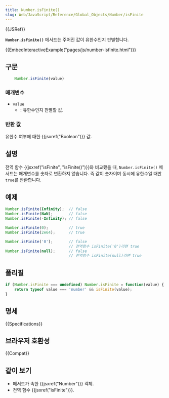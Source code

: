 ```yaml
---
title: Number.isFinite()
slug: Web/JavaScript/Reference/Global_Objects/Number/isFinite
---
```


{{JSRef}}

**`Number.isFinite()`** 메서드는 주어진 값이 유한수인지 판별합니다.

{{EmbedInteractiveExample("pages/js/number-isfinite.html")}}

## 구문

```js
    Number.isFinite(value)
```

### 매개변수

- `value`
  - : 유한수인지 판별할 값.

### 반환 값

유한수 여부에 대한 {{jsxref("Boolean")}} 값.

## 설명

전역 함수 {{jsxref("isFinite", "isFinite()")}}와 비교했을 때, `Number.isFinite()` 메서드는 매개변수를 숫자로 변환하지 않습니다. 즉 값이 숫자이며 동시에 유한수일 때만 `true`를 반환합니다.

## 예제

```js
Number.isFinite(Infinity);  // false
Number.isFinite(NaN);       // false
Number.isFinite(-Infinity); // false

Number.isFinite(0);         // true
Number.isFinite(2e64);      // true

Number.isFinite('0');       // false
                            // 전역함수 isFinite('0')라면 true
Number.isFinite(null);      // false
                            // 전역함수 isFinite(null)라면 true
```

## 폴리필

```js
if (Number.isFinite === undefined) Number.isFinite = function(value) {
    return typeof value === 'number' && isFinite(value);
}
```

## 명세

{{Specifications}}

## 브라우저 호환성

{{Compat}}

## 같이 보기

- 메서드가 속한 {{jsxref("Number")}} 객체.
- 전역 함수 {{jsxref("isFinite")}}.
